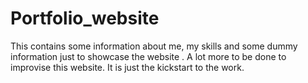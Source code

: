 # Portfolio_website
This contains some information about me, my skills and some dummy information just to showcase the website .
A lot more to be done to improvise this website. It is just the kickstart to the work.
